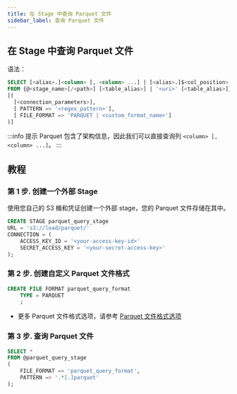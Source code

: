 ```yaml
---
title: 在 Stage 中查询 Parquet 文件
sidebar_label: 查询 Parquet 文件
---
```


## 在 Stage 中查询 Parquet 文件

语法：
```sql
SELECT [<alias>.]<column> [, <column> ...] | [<alias>.]$<col_position> [, $<col_position> ...] 
FROM {@<stage_name>[/<path>] [<table_alias>] | '<uri>' [<table_alias>]} 
[( 
  [<connection_parameters>],
  [ PATTERN => '<regex_pattern>'],
  [ FILE_FORMAT => 'PARQUET | <custom_format_name>']
)]
```

:::info 提示
Parquet 包含了架构信息，因此我们可以直接查询列 `<column> [, <column> ...]`。
:::

## 教程

### 第 1 步. 创建一个外部 Stage

使用您自己的 S3 桶和凭证创建一个外部 stage，您的 Parquet 文件存储在其中。
```sql
CREATE STAGE parquet_query_stage 
URL = 's3://load/parquet/' 
CONNECTION = (
    ACCESS_KEY_ID = '<your-access-key-id>' 
    SECRET_ACCESS_KEY = '<your-secret-access-key>'
);
```

### 第 2 步. 创建自定义 Parquet 文件格式

```sql
CREATE FILE FORMAT parquet_query_format 
    TYPE = PARQUET
    ;
```
- 更多 Parquet 文件格式选项，请参考 [Parquet 文件格式选项](/sql/sql-reference/file-format-options#parquet-options)

### 第 3 步. 查询 Parquet 文件

```sql
SELECT *
FROM @parquet_query_stage
(
    FILE_FORMAT => 'parquet_query_format',
    PATTERN => '.*[.]parquet'
);
```
